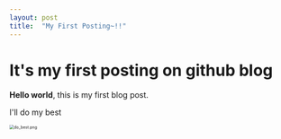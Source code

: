 ```yaml
---
layout: post
title:  "My First Posting~!!"
---
```


# It's my first posting on github blog

**Hello world**, this is my first blog post.

I'll do my best





<img src="d:\03-projects\csy5271abcd-github-blog\csy5271abcd.github.io\images\2024-07-16-first-posting\do_best.png.png" alt="do_best.png" style="zoom: 50%;" />





